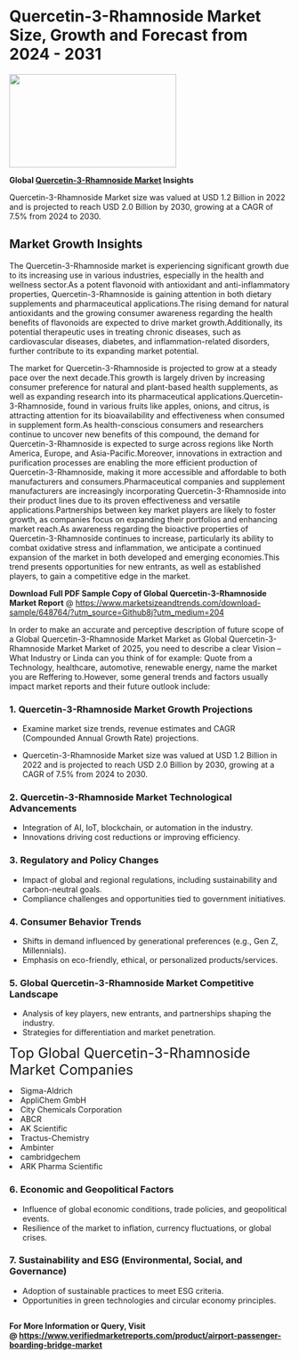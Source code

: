 <H1>Quercetin-3-Rhamnoside Market Size, Growth and Forecast from 2024 - 2031</H1><img class="aligncenter size-medium wp-image-584254" src="https://thirdeyenews.in/wp-content/uploads/2024/09/Global-Market-Research-300x168.jpeg" alt="" width="300" height="168" /><p><strong>Global&nbsp;<a href="https://www.marketsizeandtrends.com/download-sample/648764/?utm_source=Github8j?utm_medium=204">Quercetin-3-Rhamnoside Market</a> Insights</strong></p><p>Quercetin-3-Rhamnoside Market size was valued at USD 1.2 Billion in 2022 and is projected to reach USD 2.0 Billion by 2030, growing at a CAGR of 7.5% from 2024 to 2030.</p><p><h2>Market Growth Insights</h2> <p>The Quercetin-3-Rhamnoside market is experiencing significant growth due to its increasing use in various industries, especially in the health and wellness sector.As a potent flavonoid with antioxidant and anti-inflammatory properties, Quercetin-3-Rhamnoside is gaining attention in both dietary supplements and pharmaceutical applications.The rising demand for natural antioxidants and the growing consumer awareness regarding the health benefits of flavonoids are expected to drive market growth.Additionally, its potential therapeutic uses in treating chronic diseases, such as cardiovascular diseases, diabetes, and inflammation-related disorders, further contribute to its expanding market potential.</p> <p>The market for Quercetin-3-Rhamnoside is projected to grow at a steady pace over the next decade.This growth is largely driven by increasing consumer preference for natural and plant-based health supplements, as well as expanding research into its pharmaceutical applications.Quercetin-3-Rhamnoside, found in various fruits like apples, onions, and citrus, is attracting attention for its bioavailability and effectiveness when consumed in supplement form.As health-conscious consumers and researchers continue to uncover new benefits of this compound, the demand for Quercetin-3-Rhamnoside is expected to surge across regions like North America, Europe, and Asia-Pacific.Moreover, innovations in extraction and purification processes are enabling the more efficient production of Quercetin-3-Rhamnoside, making it more accessible and affordable to both manufacturers and consumers.Pharmaceutical companies and supplement manufacturers are increasingly incorporating Quercetin-3-Rhamnoside into their product lines due to its proven effectiveness and versatile applications.Partnerships between key market players are likely to foster growth, as companies focus on expanding their portfolios and enhancing market reach.As awareness regarding the bioactive properties of Quercetin-3-Rhamnoside continues to increase, particularly its ability to combat oxidative stress and inflammation, we anticipate a continued expansion of the market in both developed and emerging economies.This trend presents opportunities for new entrants, as well as established players, to gain a competitive edge in the market.<p><span class=""><strong>Download Full PDF Sample Copy of Global Quercetin-3-Rhamnoside Market Report</strong> @ <a href="https://www.marketsizeandtrends.com/download-sample/648764/?utm_source=Github8j?utm_medium=204" target="_blank">https://www.marketsizeandtrends.com/download-sample/648764/?utm_source=Github8j?utm_medium=204</a></span></p><p>In order to make an accurate and perceptive description of future scope of a Global&nbsp;Quercetin-3-Rhamnoside Market Market as Global&nbsp;Quercetin-3-Rhamnoside Market Market of 2025, you need to describe a clear Vision &ndash; What Industry or Linda can you think of for example: Quote from a Technology, healthcare, automotive, renewable energy, name the market you are Reffering to.However, some general trends and factors usually impact market reports and their future outlook include:</p><h3>1.&nbsp;<strong>Quercetin-3-Rhamnoside Market Growth Projections</strong></h3><ul><li>Examine market size trends, revenue estimates and CAGR (Compounded Annual Growth Rate) projections.</li><li><p>Quercetin-3-Rhamnoside Market size was valued at USD 1.2 Billion in 2022 and is projected to reach USD 2.0 Billion by 2030, growing at a CAGR of 7.5% from 2024 to 2030.</p></li></ul><h3>2.&nbsp;<strong>Quercetin-3-Rhamnoside Market Technological Advancements</strong></h3><ul><li>Integration of AI, IoT, blockchain, or automation in the industry.</li><li>Innovations driving cost reductions or improving efficiency.</li></ul><h3>3.&nbsp;<strong>Regulatory and Policy Changes</strong></h3><ul><li>Impact of global and regional regulations, including sustainability and carbon-neutral goals.</li><li>Compliance challenges and opportunities tied to government initiatives.</li></ul><h3>4.&nbsp;<strong>Consumer Behavior Trends</strong></h3><ul><li>Shifts in demand influenced by generational preferences (e.g., Gen Z, Millennials).</li><li>Emphasis on eco-friendly, ethical, or personalized products/services.</li></ul><h3>5.&nbsp;<strong>Global Quercetin-3-Rhamnoside Market Competitive Landscape</strong></h3><ul><li>Analysis of key players, new entrants, and partnerships shaping the industry.</li><li>Strategies for differentiation and market penetration.</li></ul><p data-pm-slice="1 1 []"><span style="color: inherit; font-family: inherit; font-size: 25px;">Top Global Quercetin-3-Rhamnoside Market Companies</span></p><div class="" data-test-id=""><p><li>Sigma-Aldrich</li><li> AppliChem GmbH</li><li> City Chemicals Corporation</li><li> ABCR</li><li> AK Scientific</li><li> Tractus-Chemistry</li><li> Ambinter</li><li> cambridgechem</li><li> ARK Pharma Scientific</li></p></div><h3>6.&nbsp;<strong>Economic and Geopolitical Factors</strong></h3><ul><li>Influence of global economic conditions, trade policies, and geopolitical events.</li><li>Resilience of the market to inflation, currency fluctuations, or global crises.</li></ul><h3>7.&nbsp;<strong>Sustainability and ESG (Environmental, Social, and Governance)</strong></h3><ul><li>Adoption of sustainable practices to meet ESG criteria.</li><li>Opportunities in green technologies and circular economy principles.</li></ul><h2><strong style="font-size: 14px;">For More Information or Query, Visit @&nbsp;</strong><a style="background-color: #ffffff; font-size: 14px;" href="https://www.marketsizeandtrends.com/report/quercetin-3-rhamnoside-market/" target="_blank">https://www.verifiedmarketreports.com/product/airport-passenger-boarding-bridge-market</a></h2>